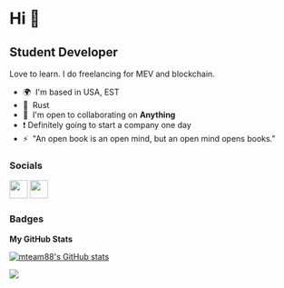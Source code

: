 Hi 👋
===============================

Student Developer
-----------------

Love to learn. I do freelancing for MEV and blockchain.

* 🌍  I'm based in USA, EST
* 🧠  Rust
* 🤝  I'm open to collaborating on **Anything**
* ❗  Definitely going to start a company one day
* ⚡  "An open book is an open mind, but an open mind opens books."

### Socials

<p align="left"> <a href="https://www.github.com/mteam88" target="_blank" rel="noreferrer"><img src="https://raw.githubusercontent.com/danielcranney/readme-generator/main/public/icons/socials/github.svg" width="32" height="32" /></a> <a href="https://www.stackoverflow.com/users/mteam88" target="_blank" rel="noreferrer"><img src="https://raw.githubusercontent.com/danielcranney/readme-generator/main/public/icons/socials/stackoverflow.svg" width="32" height="32" /></a></p>

### Badges

<b>My GitHub Stats</b>

<a href="http://www.github.com/mteam88"><img src="https://github-readme-stats.vercel.app/api?username=mteam88&show_icons=true&hide=&count_private=true&title_color=0891b2&text_color=ffffff&icon_color=0891b2&bg_color=1c1917&hide_border=true&show_icons=true" alt="mteam88's GitHub stats" /></a>

<a href="http://www.github.com/mteam88"><img src="https://github-readme-streak-stats.herokuapp.com/?user=mteam88&stroke=ffffff&background=1c1917&ring=0891b2&fire=0891b2&currStreakNum=ffffff&currStreakLabel=0891b2&sideNums=ffffff&sideLabels=ffffff&dates=ffffff&hide_border=true" /></a>
